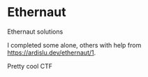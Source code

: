 # Ethernaut
Ethernaut solutions

I completed some alone, others with help from https://ardislu.dev/ethernaut/1.

Pretty cool CTF 
